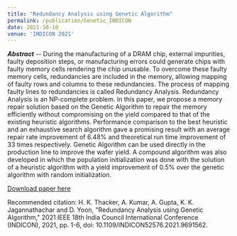 ```yaml
---
title: "Redundancy Analysis using Genetic Algorithm"
permalink: /publication/Genetic_INDICON
date: 2021-10-10
venue: 'INDICON 2021'
---
```


<!---
---
title: "A Statistical Wafer Scale Error and Redundancy Analysis Simulator"
collection: publications
permalink: /publication/SEARS_Springer
excerpt: 'Something here.'
date: 2020-07-22
venue: 'Part of the IFIP Advances in Information and Communication Technology book series (IFIPAICT, volume 586)'
paperurl: 'https://link.springer.com/chapter/10.1007/978-3-030-53273-4_7'
citation: "Atishay, A. Gupta, R. Sonawat, H. K. Thacker and B. Prasanth, 'SEARS: A Statistical Error and Redundancy Analysis Simulator,' 27th International Conference on VLSI-SoC, pp. 117-122, 2019."
---
--->

_**Abstract**_ -- During the manufacturing of a DRAM chip, external impurities, faulty deposition steps, or manufacturing errors could generate chips with faulty memory cells rendering the chip unusable. To overcome these faulty memory cells, redundancies are included in the memory, allowing mapping of faulty rows and columns to these redundancies. The process of mapping faulty lines to redundancies is called Redundancy Analysis. Redundancy Analysis is an NP-complete problem. In this paper, we propose a memory repair solution based on the Genetic Algorithm to repair the memory efficiently without compromising on the yield compared to that of the existing heuristic algorithms. Performance comparison to the best heuristic and an exhaustive search algorithm gave a promising result with an average repair rate improvement of 6.48% and theoretical run time improvement of 33 times respectively. Genetic Algorithm can be used directly in the production line to improve the wafer yield. A compound algorithm was also developed in which the population initialization was done with the solution of a heuristic algorithm with a yield improvement of 0.5% over the genetic algorithm with random initialization.

[Download paper here](https://ieeexplore.ieee.org/document/9691562)

Recommended citation: H. K. Thacker, A. Kumar, A. Gupta, K. K. Jagannathachar and D. Yoon, "Redundancy Analysis using Genetic Algorithm," 2021 IEEE 18th India Council International Conference (INDICON), 2021, pp. 1-6, doi: 10.1109/INDICON52576.2021.9691562.
